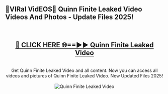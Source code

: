 <h2>🔴VIRal VidEOS🔴 Quinn Finite Leaked Video Videos And Photos - Update Files 2025!</h2>
<br>
<div align="center">
<h2><a href="https://virallinks.top/Hdb6NB" rel="nofollow">🔴 CLICK HERE 🌐==►► Quinn Finite Leaked Video</a></h2>
<br>
Get Quinn Finite Leaked Video and all content. Now you can access all videos and pictures of Quinn Finite Leaked Video. New Updated Files 2025!
<br>
<br>
<a href="https://virallinks.top/Hdb6NB" rel="nofollow" data-target="animated-image.originalLink"><img src="https://i.imgur.com/dJHk4Zq.gif)" alt="Quinn Finite Leaked Video" style="max-width: 100%; display: inline-block;" data-target="animated-image.originalImage"></a>
</div>
<br>
